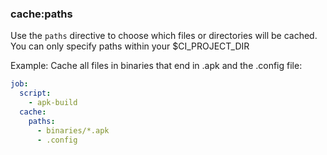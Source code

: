 ### cache:paths
Use the `paths` directive to choose which files or directories will be cached. You can only specify paths within your $CI_PROJECT_DIR

Example:
Cache all files in binaries that end in .apk and the .config file:

```yaml
job:
  script:
    - apk-build
  cache:
    paths:
      - binaries/*.apk
      - .config
```